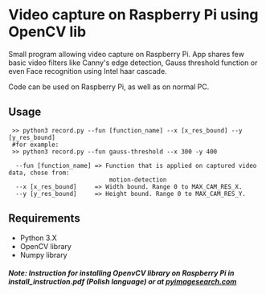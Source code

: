 # Video capture on Raspberry Pi using OpenCV lib

Small program allowing video capture on Raspberry Pi. App shares few basic video filters like Canny's edge detection,
Gauss threshold function or even Face recognition using Intel haar cascade. 

Code can be used on Raspberry Pi, as well as on normal PC.

## Usage

```
 >> python3 record.py --fun [function_name] --x [x_res_bound] --y [y_res_bound]
 #for example:
 >> python3 record.py --fun gauss-threshold --x 300 -y 400
```

```
  --fun [function_name] => Function that is applied on captured video data, chose from:
                            motion-detection
  --x [x_res_bound]     => Width bound. Range 0 to MAX_CAM_RES_X.
  --y [y_res_bound]     => Height bound. Range 0 to MAX_CAM_RES_Y.
```

## Requirements
 - Python 3.X
 - OpenCV library
 - Numpy library
 
##### Note: Instruction for installing OpenvCV library on Raspberry Pi in install_instruction.pdf (Polish language) or at [pyimagesearch.com](https://www.pyimagesearch.com/2016/04/18/install-guide-raspberry-pi-3-raspbian-jessie-opencv-3/)

